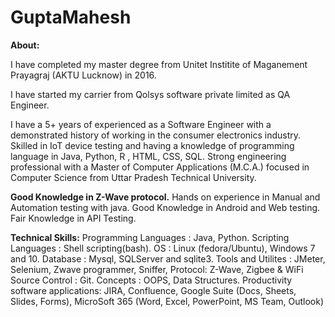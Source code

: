 # GuptaMahesh
**About:**

I have completed my master degree from Unitet Institite of Maganement Prayagraj (AKTU Lucknow) in 2016.

I have started my carrier from Qolsys software private limited as QA Engineer.

I have a 5+ years of experienced as a Software Engineer with a demonstrated history of working in the consumer electronics industry. Skilled in IoT device testing and having a knowledge of programming language in Java, Python, R , HTML, CSS, SQL. Strong engineering professional with a Master of Computer Applications (M.C.A.) focused in Computer Science from Uttar Pradesh Technical University. 

**Good Knowledge in Z-Wave protocol.**
Hands on experience in Manual and Automation testing with java.
Good Knowledge in Android and Web testing.
Fair Knowledge in API Testing.

**Technical Skills:**
Programming Languages : Java, Python.
Scripting Languages : Shell scripting(bash).
OS : Linux (fedora/Ubuntu), Windows 7 and 10.
Database : Mysql, SQLServer and sqlite3.
Tools and Utilites : JMeter, Selenium, Zwave programmer, Sniffer, 
Protocol: Z-Wave, Zigbee & WiFi
Source Control : Git.
Concepts : OOPS, Data Structures.
Productivity software applications: JIRA, Confluence, Google Suite (Docs, Sheets, Slides, Forms), MicroSoft 365 (Word, Excel, PowerPoint, MS Team, Outlook)

